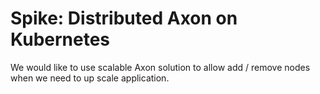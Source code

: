 # Spike: Distributed Axon on Kubernetes

We would like to use scalable Axon solution to allow add / remove nodes when we need to up scale application.
